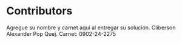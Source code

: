# Contributors
Agregue su nombre y carnet aquí al entregar su solución.
Cliberson Alexander Pop Quej. Carnet: 0902-24-2275


